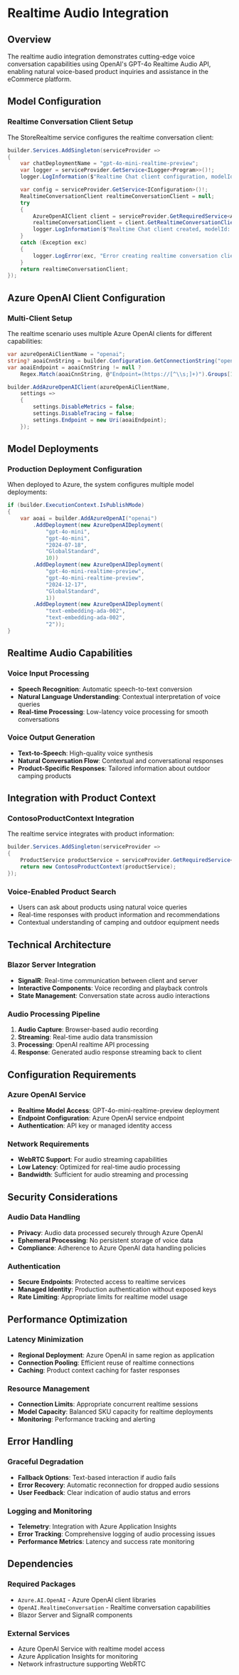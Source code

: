 # Realtime Audio Integration

## Overview

The realtime audio integration demonstrates cutting-edge voice conversation capabilities using OpenAI's GPT-4o Realtime Audio API, enabling natural voice-based product inquiries and assistance in the eCommerce platform.

## Model Configuration

### Realtime Conversation Client Setup

The StoreRealtime service configures the realtime conversation client:

```csharp
builder.Services.AddSingleton(serviceProvider =>
{
    var chatDeploymentName = "gpt-4o-mini-realtime-preview";
    var logger = serviceProvider.GetService<ILogger<Program>>()!;
    logger.LogInformation($"Realtime Chat client configuration, modelId: {chatDeploymentName}");

    var config = serviceProvider.GetService<IConfiguration>()!;
    RealtimeConversationClient realtimeConversationClient = null;
    try
    {
        AzureOpenAIClient client = serviceProvider.GetRequiredService<AzureOpenAIClient>();
        realtimeConversationClient = client.GetRealtimeConversationClient(chatDeploymentName);
        logger.LogInformation($"Realtime Chat client created, modelId: {realtimeConversationClient.ToString()}");
    }
    catch (Exception exc)
    {
        logger.LogError(exc, "Error creating realtime conversation client");
    }
    return realtimeConversationClient;
});
```

## Azure OpenAI Client Configuration

### Multi-Client Setup
The realtime scenario uses multiple Azure OpenAI clients for different capabilities:

```csharp
var azureOpenAiClientName = "openai";
string? aoaiCnnString = builder.Configuration.GetConnectionString("openai");
var aoaiEndpoint = aoaiCnnString != null ?
    Regex.Match(aoaiCnnString, @"Endpoint=(https://[^\\s;]+)").Groups[1].Value : null;

builder.AddAzureOpenAIClient(azureOpenAiClientName,
    settings =>
    {
        settings.DisableMetrics = false;
        settings.DisableTracing = false;
        settings.Endpoint = new Uri(aoaiEndpoint);
    });
```

## Model Deployments

### Production Deployment Configuration
When deployed to Azure, the system configures multiple model deployments:

```csharp
if (builder.ExecutionContext.IsPublishMode)
{
    var aoai = builder.AddAzureOpenAI("openai")
        .AddDeployment(new AzureOpenAIDeployment(
            "gpt-4o-mini",
            "gpt-4o-mini",
            "2024-07-18",
            "GlobalStandard",
            10))
        .AddDeployment(new AzureOpenAIDeployment(
            "gpt-4o-mini-realtime-preview",
            "gpt-4o-mini-realtime-preview",
            "2024-12-17",
            "GlobalStandard",
            1))
        .AddDeployment(new AzureOpenAIDeployment(
            "text-embedding-ada-002",
            "text-embedding-ada-002",
            "2"));
}
```

## Realtime Audio Capabilities

### Voice Input Processing
- **Speech Recognition**: Automatic speech-to-text conversion
- **Natural Language Understanding**: Contextual interpretation of voice queries
- **Real-time Processing**: Low-latency voice processing for smooth conversations

### Voice Output Generation
- **Text-to-Speech**: High-quality voice synthesis
- **Natural Conversation Flow**: Contextual and conversational responses
- **Product-Specific Responses**: Tailored information about outdoor camping products

## Integration with Product Context

### ContosoProductContext Integration
The realtime service integrates with product information:

```csharp
builder.Services.AddSingleton(serviceProvider =>
{
    ProductService productService = serviceProvider.GetRequiredService<ProductService>();
    return new ContosoProductContext(productService);
});
```

### Voice-Enabled Product Search
- Users can ask about products using natural voice queries
- Real-time responses with product information and recommendations
- Contextual understanding of camping and outdoor equipment needs

## Technical Architecture

### Blazor Server Integration
- **SignalR**: Real-time communication between client and server
- **Interactive Components**: Voice recording and playback controls
- **State Management**: Conversation state across audio interactions

### Audio Processing Pipeline
1. **Audio Capture**: Browser-based audio recording
2. **Streaming**: Real-time audio data transmission
3. **Processing**: OpenAI realtime API processing
4. **Response**: Generated audio response streaming back to client

## Configuration Requirements

### Azure OpenAI Service
- **Realtime Model Access**: GPT-4o-mini-realtime-preview deployment
- **Endpoint Configuration**: Azure OpenAI service endpoint
- **Authentication**: API key or managed identity access

### Network Requirements
- **WebRTC Support**: For audio streaming capabilities
- **Low Latency**: Optimized for real-time audio processing
- **Bandwidth**: Sufficient for audio streaming and processing

## Security Considerations

### Audio Data Handling
- **Privacy**: Audio data processed securely through Azure OpenAI
- **Ephemeral Processing**: No persistent storage of voice data
- **Compliance**: Adherence to Azure OpenAI data handling policies

### Authentication
- **Secure Endpoints**: Protected access to realtime services
- **Managed Identity**: Production authentication without exposed keys
- **Rate Limiting**: Appropriate limits for realtime model usage

## Performance Optimization

### Latency Minimization
- **Regional Deployment**: Azure OpenAI in same region as application
- **Connection Pooling**: Efficient reuse of realtime connections
- **Caching**: Product context caching for faster responses

### Resource Management
- **Connection Limits**: Appropriate concurrent realtime sessions
- **Model Capacity**: Balanced SKU capacity for realtime deployments
- **Monitoring**: Performance tracking and alerting

## Error Handling

### Graceful Degradation
- **Fallback Options**: Text-based interaction if audio fails
- **Error Recovery**: Automatic reconnection for dropped audio sessions
- **User Feedback**: Clear indication of audio status and errors

### Logging and Monitoring
- **Telemetry**: Integration with Azure Application Insights
- **Error Tracking**: Comprehensive logging of audio processing issues
- **Performance Metrics**: Latency and success rate monitoring

## Dependencies

### Required Packages
- `Azure.AI.OpenAI` - Azure OpenAI client libraries
- `OpenAI.RealtimeConversation` - Realtime conversation capabilities
- Blazor Server and SignalR components

### External Services
- Azure OpenAI Service with realtime model access
- Azure Application Insights for monitoring
- Network infrastructure supporting WebRTC